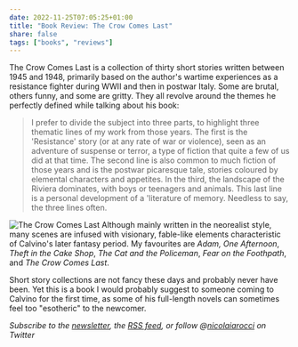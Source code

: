 ```yaml
---
date: 2022-11-25T07:05:25+01:00
title: "Book Review: The Crow Comes Last"
share: false
tags: ["books", "reviews"]
---
```

The Crow Comes Last is a collection of thirty short stories written between
1945 and 1948, primarily based on the author's wartime experiences as a
resistance fighter during WWII and then in postwar Italy. Some are brutal,
others funny, and some are gritty. They all revolve around the themes he
perfectly defined while talking about his book:

> I prefer to divide the subject into three parts, to highlight three thematic
> lines of my work from those years. The first is the 'Resistance' story (or at
> any rate of war or violence), seen as an adventure of suspense or terror, a
> type of fiction that quite a few of us did at that time. The second line is
> also common to much fiction of those years and is the postwar picaresque
> tale, stories coloured by elemental characters and appetites. In the third,
> the landscape of the Riviera dominates, with boys or teenagers and animals.
> This last line is a personal development of a 'literature of memory. Needless
> to say, the three lines often.

![The Crow Comes Last](/images/the-crow-comes-last.jpg#right)
Although mainly written in the neorealist style, many scenes are infused with
visionary, fable-like elements characteristic of Calvino's later fantasy
period. My favourites are *Adam, One Afternoon*, *Theft in the Cake Shop*, *The
Cat and the Policeman*, *Fear on the Foothpath*, and *The Crow Comes Last*.

Short story collections are not fancy these days and probably never have been.
Yet this is a book I would probably suggest to someone coming to Calvino for
the first time, as some of his full-length novels can sometimes feel too
"esotheric" to the newcomer.

*Subscribe to the [newsletter][nl], the [RSS feed][rss], or follow @[nicolaiarocci][tw] on Twitter*

 [rss]: https://nicolaiarocci.com/index.xml
 [tw]: http://twitter.com/nicolaiarocci
 [nl]: https://nicolaiarocci.substack.com

